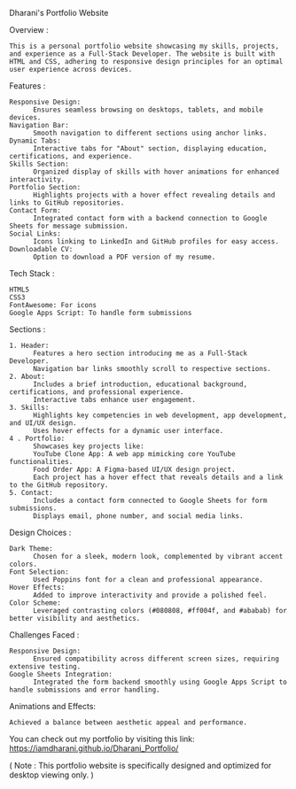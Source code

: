Dharani's Portfolio Website

Overview :

    This is a personal portfolio website showcasing my skills, projects, and experience as a Full-Stack Developer. The website is built with HTML and CSS, adhering to responsive design principles for an optimal user experience across devices.
    
Features :

    Responsive Design:
          Ensures seamless browsing on desktops, tablets, and mobile devices.
    Navigation Bar:
          Smooth navigation to different sections using anchor links.
    Dynamic Tabs: 
          Interactive tabs for "About" section, displaying education, certifications, and experience.
    Skills Section: 
          Organized display of skills with hover animations for enhanced interactivity.
    Portfolio Section: 
          Highlights projects with a hover effect revealing details and links to GitHub repositories.
    Contact Form: 
          Integrated contact form with a backend connection to Google Sheets for message submission.
    Social Links: 
          Icons linking to LinkedIn and GitHub profiles for easy access.
    Downloadable CV:
          Option to download a PDF version of my resume.
          
Tech Stack :

    HTML5
    CSS3
    FontAwesome: For icons
    Google Apps Script: To handle form submissions
    
Sections :

    1. Header:
          Features a hero section introducing me as a Full-Stack Developer.
          Navigation bar links smoothly scroll to respective sections.
    2. About:
          Includes a brief introduction, educational background, certifications, and professional experience.
          Interactive tabs enhance user engagement.
    3. Skills:
          Highlights key competencies in web development, app development, and UI/UX design.
          Uses hover effects for a dynamic user interface.
    4 . Portfolio:
          Showcases key projects like:
          YouTube Clone App: A web app mimicking core YouTube functionalities.
          Food Order App: A Figma-based UI/UX design project.
          Each project has a hover effect that reveals details and a link to the GitHub repository.
    5. Contact:
          Includes a contact form connected to Google Sheets for form submissions.
          Displays email, phone number, and social media links.
          
Design Choices :

    Dark Theme:
          Chosen for a sleek, modern look, complemented by vibrant accent colors.
    Font Selection: 
          Used Poppins font for a clean and professional appearance.
    Hover Effects: 
          Added to improve interactivity and provide a polished feel.
    Color Scheme:
          Leveraged contrasting colors (#080808, #ff004f, and #ababab) for better visibility and aesthetics.
          
Challenges Faced :

    Responsive Design: 
          Ensured compatibility across different screen sizes, requiring extensive testing.
    Google Sheets Integration:
          Integrated the form backend smoothly using Google Apps Script to handle submissions and error handling.
          
Animations and Effects:

    Achieved a balance between aesthetic appeal and performance.
      
You can check out my portfolio by visiting this link: https://iamdharani.github.io/Dharani_Portfolio/

( Note : This portfolio website is specifically designed and optimized for desktop viewing only. )



